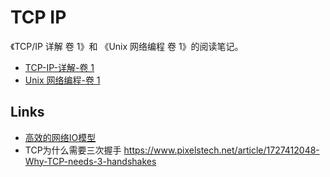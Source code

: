 # TCP IP

《TCP/IP 详解 卷 1》和 《Unix 网络编程 卷 1》的阅读笔记。

- [TCP-IP-详解-卷 1](./TCP-IP-详解-卷1/readme.md)
- [Unix 网络编程-卷 1](./Unix网络编程-卷1/readme.md)

## Links

- [高效的网络IO模型](https://mp.weixin.qq.com/s/naGheZq_z5d8pyB_i9hY7g)
- TCP为什么需要三次握手 https://www.pixelstech.net/article/1727412048-Why-TCP-needs-3-handshakes